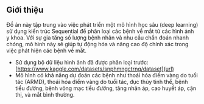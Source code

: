 ## Giới thiệu
Đồ án này tập trung vào việc phát triển một mô hình học sâu (deep learning) sử dụng kiến trúc Sequential để phân loại các bệnh về mắt từ các hình ảnh y khoa. Với sự gia tăng số lượng bệnh nhân và nhu cầu chẩn đoán nhanh chóng, mô hình này sẽ giúp tự động hóa và nâng cao độ chính xác trong việc phát hiện các bệnh về mắt.
- Sử dụng bộ dữ liệu hình ảnh đã được phân loại trước: [https://www.kaggle.com/datasets/snphmngctrng/dataset](url)
- Mô hình có khả năng dự đoán các bệnh như thoái hóa điểm vàng do tuổi tác (ARMD), thoái hóa điểm vàng do tuổi tác, đục thủy tinh thể, bệnh tiểu đường, bệnh võng mạc tiểu đường, tăng nhãn áp, cao huyết áp, cận thị, và mắt bình thường.
